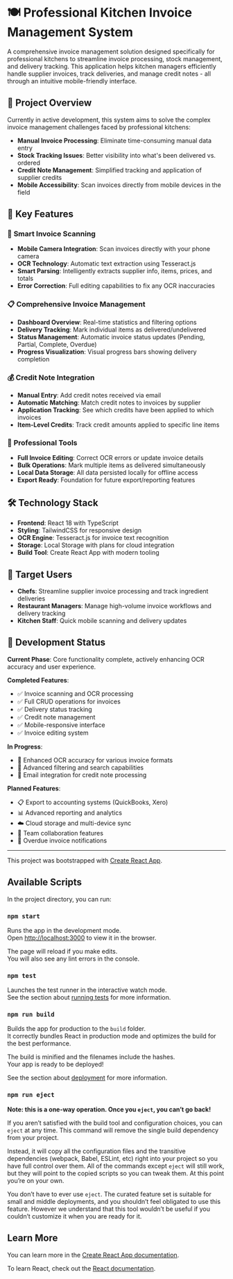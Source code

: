 # 🍽️ Professional Kitchen Invoice Management System

A comprehensive invoice management solution designed specifically for professional kitchens to streamline invoice processing, stock management, and delivery tracking. This application helps kitchen managers efficiently handle supplier invoices, track deliveries, and manage credit notes - all through an intuitive mobile-friendly interface.

## 🎯 Project Overview

Currently in active development, this system aims to solve the complex invoice management challenges faced by professional kitchens:

- **Manual Invoice Processing**: Eliminate time-consuming manual data entry
- **Stock Tracking Issues**: Better visibility into what's been delivered vs. ordered  
- **Credit Note Management**: Simplified tracking and application of supplier credits
- **Mobile Accessibility**: Scan invoices directly from mobile devices in the field

## 🚀 Key Features

### 📸 **Smart Invoice Scanning**
- **Mobile Camera Integration**: Scan invoices directly with your phone camera
- **OCR Technology**: Automatic text extraction using Tesseract.js
- **Smart Parsing**: Intelligently extracts supplier info, items, prices, and totals
- **Error Correction**: Full editing capabilities to fix any OCR inaccuracies

### 📋 **Comprehensive Invoice Management**
- **Dashboard Overview**: Real-time statistics and filtering options
- **Delivery Tracking**: Mark individual items as delivered/undelivered
- **Status Management**: Automatic invoice status updates (Pending, Partial, Complete, Overdue)
- **Progress Visualization**: Visual progress bars showing delivery completion

### 💰 **Credit Note Integration**
- **Manual Entry**: Add credit notes received via email
- **Automatic Matching**: Match credit notes to invoices by supplier
- **Application Tracking**: See which credits have been applied to which invoices
- **Item-Level Credits**: Track credit amounts applied to specific line items

### 🔧 **Professional Tools**
- **Full Invoice Editing**: Correct OCR errors or update invoice details
- **Bulk Operations**: Mark multiple items as delivered simultaneously  
- **Local Data Storage**: All data persisted locally for offline access
- **Export Ready**: Foundation for future export/reporting features

## 🛠️ Technology Stack

- **Frontend**: React 18 with TypeScript
- **Styling**: TailwindCSS for responsive design
- **OCR Engine**: Tesseract.js for invoice text recognition
- **Storage**: Local Storage with plans for cloud integration
- **Build Tool**: Create React App with modern tooling

## 🎯 Target Users

- **Chefs**: Streamline supplier invoice processing and track ingredient deliveries
- **Restaurant Managers**: Manage high-volume invoice workflows and delivery tracking
- **Kitchen Staff**: Quick mobile scanning and delivery updates

## 🚧 Development Status

**Current Phase**: Core functionality complete, actively enhancing OCR accuracy and user experience.

**Completed Features**:
- ✅ Invoice scanning and OCR processing
- ✅ Full CRUD operations for invoices
- ✅ Delivery status tracking
- ✅ Credit note management
- ✅ Mobile-responsive interface
- ✅ Invoice editing system

**In Progress**:
- 🔄 Enhanced OCR accuracy for various invoice formats
- 🔄 Advanced filtering and search capabilities
- 🔄 Email integration for credit note processing

**Planned Features**:
- 📋 Export to accounting systems (QuickBooks, Xero)
- 📊 Advanced reporting and analytics
- ☁️ Cloud storage and multi-device sync
- 👥 Team collaboration features
- 🔔 Overdue invoice notifications

---

This project was bootstrapped with [Create React App](https://github.com/facebook/create-react-app).

## Available Scripts

In the project directory, you can run:

### `npm start`

Runs the app in the development mode.\
Open [http://localhost:3000](http://localhost:3000) to view it in the browser.

The page will reload if you make edits.\
You will also see any lint errors in the console.

### `npm test`

Launches the test runner in the interactive watch mode.\
See the section about [running tests](https://facebook.github.io/create-react-app/docs/running-tests) for more information.

### `npm run build`

Builds the app for production to the `build` folder.\
It correctly bundles React in production mode and optimizes the build for the best performance.

The build is minified and the filenames include the hashes.\
Your app is ready to be deployed!

See the section about [deployment](https://facebook.github.io/create-react-app/docs/deployment) for more information.

### `npm run eject`

**Note: this is a one-way operation. Once you `eject`, you can’t go back!**

If you aren’t satisfied with the build tool and configuration choices, you can `eject` at any time. This command will remove the single build dependency from your project.

Instead, it will copy all the configuration files and the transitive dependencies (webpack, Babel, ESLint, etc) right into your project so you have full control over them. All of the commands except `eject` will still work, but they will point to the copied scripts so you can tweak them. At this point you’re on your own.

You don’t have to ever use `eject`. The curated feature set is suitable for small and middle deployments, and you shouldn’t feel obligated to use this feature. However we understand that this tool wouldn’t be useful if you couldn’t customize it when you are ready for it.

## Learn More

You can learn more in the [Create React App documentation](https://facebook.github.io/create-react-app/docs/getting-started).

To learn React, check out the [React documentation](https://reactjs.org/).
